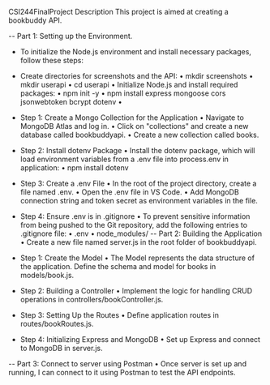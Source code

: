 CSI244FinalProject
Description
This project is aimed at creating a bookbuddy API.

-- Part 1: Setting up the Environment.
- To initialize the Node.js environment and install necessary packages, follow these steps:

- Create directories for screenshots and the API:
•	mkdir screenshots
•	mkdir userapi
•	cd userapi
•	Initialize Node.js and install required packages:
•	npm init -y
•	npm install express mongoose cors jsonwebtoken bcrypt dotenv
•	
- Step 1: Create a Mongo Collection for the Application
•	Navigate to MongoDB Atlas and log in.
•	Click on "collections" and create a new database called bookbuddyapi.
•	Create a new collection called books.
- Step 2: Install dotenv Package
•	Install the dotenv package, which will load environment variables from a .env file into process.env in application:
•	npm install dotenv
- Step 3: Create a .env File
•	In the root of the project directory, create a file named .env.
•	Open the .env file in VS Code.
•	Add MongoDB connection string and token secret as environment variables in the file.
- Step 4: Ensure .env is in .gitignore
•	To prevent sensitive information from being pushed to the Git repository, add the following entries to .gitignore file:
•	.env
•	node_modules/
-- Part 2: Building the Application
•	Create a new file named server.js in the root folder of bookbuddyapi.
- Step 1: Create the Model
•	The Model represents the data structure of the application. Define the schema and model for books in models/book.js.
- Step 2: Building a Controller
•	Implement the logic for handling CRUD operations in controllers/bookController.js.
- Step 3: Setting Up the Routes
•	Define application routes in routes/bookRoutes.js.
- Step 4: Initializing Express and MongoDB
•	Set up Express and connect to MongoDB in server.js.

-- Part 3: Connect to server using Postman
•	Once server is set up and running, I can connect to it using Postman to test the API endpoints.
